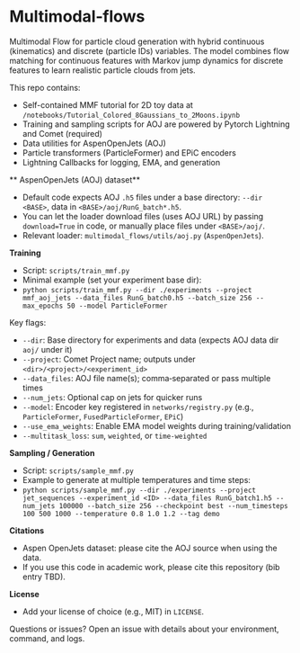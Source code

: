 # Multimodal‑flows

Multimodal Flow for particle cloud generation with hybrid continuous (kinematics) and discrete (particle IDs) variables. The model combines flow matching for continuous features with Markov jump dynamics for discrete features to learn realistic particle clouds from jets.

This repo contains:
- Self-contained MMF tutorial for 2D toy data at `/notebooks/Tutorial_Colored_8Gaussians_to_2Moons.ipynb`
- Training and sampling scripts for AOJ are powered by Pytorch Lightning and Comet (required)
- Data utilities for AspenOpenJets (AOJ)
- Particle transformers (ParticleFormer) and EPiC encoders
- Lightning Callbacks for logging, EMA, and generation

** AspenOpenJets (AOJ) dataset**
- Default code expects AOJ `.h5` files under a base directory: `--dir <BASE>`, data in `<BASE>/aoj/RunG_batch*.h5`.
- You can let the loader download files (uses AOJ URL) by passing `download=True` in code, or manually place files under `<BASE>/aoj/`.
- Relevant loader: `multimodal_flows/utils/aoj.py` (`AspenOpenJets`).

**Training**
- Script: `scripts/train_mmf.py`
- Minimal example (set your experiment base dir):
- `python scripts/train_mmf.py --dir ./experiments --project mmf_aoj_jets --data_files RunG_batch0.h5 --batch_size 256 --max_epochs 50 --model ParticleFormer`

Key flags:
- `--dir`: Base directory for experiments and data (expects AOJ data dir `aoj/` under it)
- `--project`: Comet Project name; outputs under `<dir>/<project>/<experiment_id>`
- `--data_files`: AOJ file name(s); comma‑separated or pass multiple times
- `--num_jets`: Optional cap on jets for quicker runs
- `--model`: Encoder key registered in `networks/registry.py` (e.g., `ParticleFormer`, `FusedParticleFormer`, `EPiC`)
- `--use_ema_weights`: Enable EMA model weights during training/validation
- `--multitask_loss`: `sum`, `weighted`, or `time-weighted`

**Sampling / Generation**
- Script: `scripts/sample_mmf.py`
- Example to generate at multiple temperatures and time steps:
- `python scripts/sample_mmf.py --dir ./experiments --project jet_sequences --experiment_id <ID> --data_files RunG_batch1.h5 --num_jets 100000 --batch_size 256 --checkpoint best --num_timesteps 100 500 1000 --temperature 0.8 1.0 1.2 --tag demo`


**Citations**
- Aspen OpenJets dataset: please cite the AOJ source when using the data.
- If you use this code in academic work, please cite this repository (bib entry TBD).

**License**
- Add your license of choice (e.g., MIT) in `LICENSE`.

Questions or issues? Open an issue with details about your environment, command, and logs.
